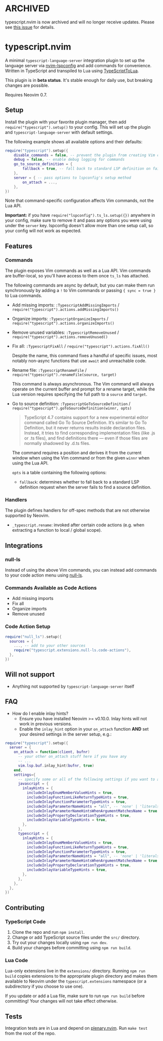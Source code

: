 <!-- markdownlint-configure-file
{
  "line-length": false,
  "no-inline-html": false
}
-->

# ARCHIVED

typescript.nvim is now archived and will no longer receive updates. Please see
[this issue](https://github.com/jose-elias-alvarez/typescript.nvim/issues/80) for
details.

# typescript.nvim

A minimal `typescript-language-server` integration plugin to set up the language
server via [nvim-lspconfig](https://github.com/neovim/nvim-lspconfig) and add
commands for convenience. Written in TypeScript and transpiled to Lua using
[TypeScriptToLua](https://github.com/TypeScriptToLua/TypeScriptToLua).

This plugin is in **beta status**. It's stable enough for daily use, but
breaking changes are possible.

Requires Neovim 0.7.

## Setup

Install the plugin with your favorite plugin manager, then add
`require("typescript").setup()` to your config. This will set up the plugin and
`typescript-language-server` with default settings.

The following example shows all available options and their defaults:

```lua
require("typescript").setup({
    disable_commands = false, -- prevent the plugin from creating Vim commands
    debug = false, -- enable debug logging for commands
    go_to_source_definition = {
        fallback = true, -- fall back to standard LSP definition on failure
    },
    server = { -- pass options to lspconfig's setup method
        on_attach = ...,
    },
})
```

Note that command-specific configuration affects Vim commands, not the Lua API.

**Important:** if you have `require("lspconfig").ts_ls.setup({})` anywhere in
your config, make sure to remove it and pass any options you were using under
the `server` key. lspconfig doesn't allow more than one setup call, so your
config will not work as expected.

## Features

### Commands

The plugin exposes Vim commands as well as a Lua API. Vim commands are
buffer-local, so you'll have access to them once `ts_ls` has attached.

The following commands are async by default, but you can make them run
synchronously by adding a `!` to Vim commands or passing `{ sync = true }` to
Lua commands.

- Add missing imports: `:TypescriptAddMissingImports` /
  `require("typescript").actions.addMissingImports()`

- Organize imports: `:TypescriptOrganizeImports` /
  `require("typescript").actions.organizeImports()`

- Remove unused variables: `:TypescriptRemoveUnused` /
  `require("typescript").actions.removeUnused()`

- Fix all: `:TypescriptFixAll` / `require("typescript").actions.fixAll()`

  Despite the name, this command fixes a handful of specific issues, most
  notably non-async functions that use `await` and unreachable code.

- Rename file: `:TypescriptRenameFile` /
  `require("typescript").renameFile(source, target)`

  This command is always asynchronous. The Vim command will always operate on
  the current buffer and prompt for a rename target, while the Lua version
  requires specifying the full path to a `source` and `target`.

- Go to source definition: `:TypescriptGoToSourceDefinition` /
  `require("typescript").goToSourceDefinition(winnr, opts)`

  > TypeScript 4.7 contains support for a new experimental editor command called
  > Go To Source Definition. It’s similar to Go To Definition, but it never
  > returns results inside declaration files. Instead, it tries to find
  > corresponding implementation files (like .js or .ts files), and find
  > definitions there — even if those files are normally shadowed by .d.ts
  > files.

  The command requires a position and derives it from the current window when
  using the Vim command or from the given `winnr` when using the Lua API.

  `opts` is a table containing the following options:

  - `fallback`: determines whether to fall back to a standard LSP definition
    request when the server fails to find a source definition.

### Handlers

The plugin defines handlers for off-spec methods that are not otherwise
supported by Neovim.

- `_typescript.rename`: invoked after certain code actions (e.g. when extracting
  a function to local / global scope).

## Integrations

### null-ls

Instead of using the above Vim commands, you can instead add commands to your
code action menu using
[null-ls](https://github.com/jose-elias-alvarez/null-ls.nvim).

### Commands Available as Code Actions

- Add missing imports
- Fix all
- Organize imports
- Remove unused

### Code Action Setup

```lua
require("null_ls").setup({
  sources = {
    ..., -- add to your other sources
    require("typescript.extensions.null-ls.code-actions"),
  },
})
```

## Will not support

- Anything not supported by `typescript-language-server` itself

## FAQ

- How do I enable inlay hints?
  - Ensure you have installed Neovim >= v0.10.0. Inlay hints will not work in previous versions.
  - Enable the `inlay_hint` option in your `on_attach` function **AND** set your desired settings in the server setup, e.g.:
```lua
require("typescript").setup({
  server = {
    on_attach = function(client, bufnr)
      -- your other on_attach stuff here if you have any
      -- ...
      vim.lsp.buf.inlay_hint(bufnr, true)
    end,
    settings={
      -- specify some or all of the following settings if you want to adjust the default behavior
      javascript = {
        inlayHints = {
          includeInlayEnumMemberValueHints = true,
          includeInlayFunctionLikeReturnTypeHints = true,
          includeInlayFunctionParameterTypeHints = true,
          includeInlayParameterNameHints = "all", -- 'none' | 'literals' | 'all';
          includeInlayParameterNameHintsWhenArgumentMatchesName = true,
          includeInlayPropertyDeclarationTypeHints = true,
          includeInlayVariableTypeHints = true,
        },
      },
      typescript = {
        inlayHints = {
          includeInlayEnumMemberValueHints = true,
          includeInlayFunctionLikeReturnTypeHints = true,
          includeInlayFunctionParameterTypeHints = true,
          includeInlayParameterNameHints = "all", -- 'none' | 'literals' | 'all';
          includeInlayParameterNameHintsWhenArgumentMatchesName = true,
          includeInlayPropertyDeclarationTypeHints = true,
          includeInlayVariableTypeHints = true,
        },
      },
    },
  },
})
```

## Contributing

### TypeScript Code

1. Clone the repo and run `npm install`.
2. Change or add TypeScript source files under the `src/` directory.
3. Try out your changes locally using `npm run dev`.
4. Build your changes before committing using `npm run build`.

### Lua Code

Lua-only extensions live in the `extensions/` directory. Running `npm run build`
copies extensions to the appropriate plugin directory and makes them available
to Neovim under the `typescript.extensions` namespace (or a subdirectory if you
choose to use one).

If you update or add a Lua file, make sure to run `npm run build` before
committing! Your changes will not take effect otherwise.

## Tests

Integration tests are in Lua and depend on
[plenary.nvim](https://github.com/nvim-lua/plenary.nvim). Run `make test` from
the root of the repo.
